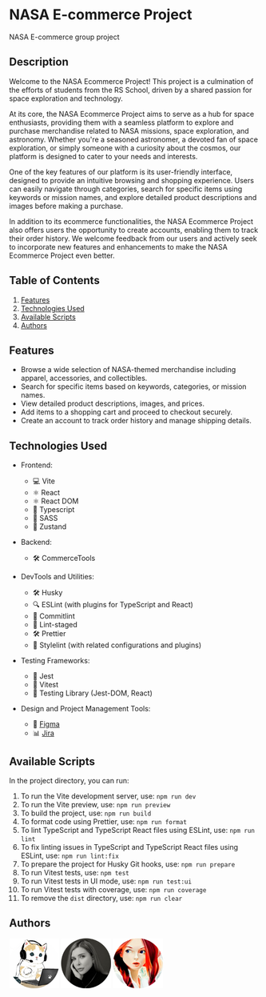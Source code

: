 # NASA E-commerce Project

NASA E-commerce group project

## Description

Welcome to the NASA Ecommerce Project! This project is a culmination of the efforts of students from the RS School, driven by a shared passion for space exploration and technology.

At its core, the NASA Ecommerce Project aims to serve as a hub for space enthusiasts, providing them with a seamless platform to explore and purchase merchandise related to NASA missions, space exploration, and astronomy. Whether you're a seasoned astronomer, a devoted fan of space exploration, or simply someone with a curiosity about the cosmos, our platform is designed to cater to your needs and interests.

One of the key features of our platform is its user-friendly interface, designed to provide an intuitive browsing and shopping experience. Users can easily navigate through categories, search for specific items using keywords or mission names, and explore detailed product descriptions and images before making a purchase. 

In addition to its ecommerce functionalities, the NASA Ecommerce Project also offers users the opportunity to create accounts, enabling them to track their order history. We welcome feedback from our users and actively seek to incorporate new features and enhancements to make the NASA Ecommerce Project even better. 

## Table of Contents

1. [Features](#features)
2. [Technologies Used](#technologies-used)
3. [Available Scripts](#available-scripts)
4. [Authors](#authors)

## Features

- Browse a wide selection of NASA-themed merchandise including apparel, accessories, and collectibles.
- Search for specific items based on keywords, categories, or mission names.
- View detailed product descriptions, images, and prices.
- Add items to a shopping cart and proceed to checkout securely.
- Create an account to track order history and manage shipping details.

## Technologies Used

- Frontend:
  - 💻 Vite
  - ⚛️ React
  - ⚛️ React DOM
  - 🔷 Typescript
  - 🎨 SASS
  - 🧩 Zustand

- Backend:
  - 🛠️ CommerceTools

- DevTools and Utilities:
  - 🛠️ Husky
  - 🔍 ESLint (with plugins for TypeScript and React)
  - 📝 Commitlint
  - 🧹 Lint-staged
  - 🛠️ Prettier
  - 🎨 Stylelint (with related configurations and plugins)

- Testing Frameworks:
  - 🧪 Jest
  - 🧪 Vitest
  - 🧪 Testing Library (Jest-DOM, React)
 
- Design and Project Management Tools:
  - 🎨 [Figma](https://www.figma.com/file/7cGwEtz80z2Kw5Rc7YQ7Ku/E-comm-Mockups?type=design&node-id=3-10&mode=design&t=HdRoSWX4h4thPlYq-0)
  - 📊 [Jira](https://e-commerce-001.atlassian.net/jira/software/projects/NASA/boards/1?atlOrigin=eyJpIjoiNjI0ZGM2YTI3Y2Q3NGEyYjljMGE3NDM5ODU2NjNkZTkiLCJwIjoiaiJ9)
 
## Available Scripts

In the project directory, you can run:

1. To run the Vite development server, use: `npm run dev`
2. To run the Vite preview, use: `npm run preview`
3. To build the project, use: `npm run build`
4. To format code using Prettier, use: `npm run format`
5. To lint TypeScript and TypeScript React files using ESLint, use: `npm run lint`
6. To fix linting issues in TypeScript and TypeScript React files using ESLint, use: `npm run lint:fix`
7. To prepare the project for Husky Git hooks, use: `npm run prepare`
8. To run Vitest tests, use: `npm test`
9. To run Vitest tests in UI mode, use: `npm run test:ui`
10. To run Vitest tests with coverage, use: `npm run coverage`
11. To remove the `dist` directory, use: `npm run clear`

## Authors

[![marblehands](./public/assets/github-pics/github_pic_marblehands.png)](https://github.com/marblehands)
[![nestserka](./public/assets/github-pics/github_pic_nestserka.png)](https://github.com/nestserka)
[![craftsw0man](./public/assets/github-pics/github_pic_craftsw0man.png)](https://github.com/CRAFTSW0MAN/)
